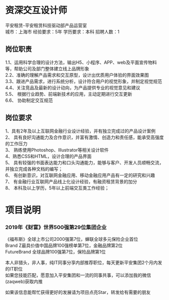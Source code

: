 # 资深交互设计师
平安租赁-平安租赁科技驱动部产品运营室  
城市：上海市 经验要求：5年 学历要求：本科  招聘人数：1

## 岗位职责
1.1、运用科学合理的设计方法，输出H5、小程序、APP、web及平面宣传物料等，帮助公司及部门整体建立线上品牌形象			   
2.2、准确的理解产品需求和交互原型，设计出优质用户体验的界面效果图				   
3.3、跟进产品需求，进行系统分析，设计符合用户的视觉形象，并制定视觉规范				   
4.4、关注竞品及最新的设计动向，为产品提供专业的视觉意见和建议	   
5.5、 根据行业趋势、前端新技术的应用，主动定期进行交互更新   
6.6、 协助制定交互规范

## 岗位要求
1、具有2年及以上互联网金融行业设计经验，并有独立完成过的产品设计案例			   
2、 具有良好沟通能力及合作意识，并富有激情、创造力和责任感，能承受高强度的工作压力			   
3、 熟练使用Photoshop、Illustrator等相关设计软件			   
4、熟悉CSS和HTML，设计合理的产品界面			   
5、 具有较强的书面表达能力和口头沟通能力，能够与客户、开发人员顺畅交流，并独立完成各种文档的编写；			   
6、 有创新意识，对互联网金融应用、移动金融应用产品有一定的研究和兴趣			   
7、 有金融行业互联网产品线上化设计经验，有融资租赁背景的加分			   
8、 本科及以上学历，5年以上前端交互类工作经验；

# 项目说明

### 2019年《财富》世界500强第29位集团企业
《福布斯》全球上市公司2000强第7位，蝉联全球多元保险企业首位  
Brand Z最具价值中国品牌100强榜单第7位，金融品牌第2位  
FutureBrand 全球品牌100强第7位，保险品牌第1位

本人非猎头，非人事，纯IT同事分享内部推荐职位，每天更新平安集团2个月内发的IT职位  
如果您技能匹配，愿意加入平安集团和一流的同事共事，可以添加我的微信(zaqweb)获取内推 

如果该信息能帮忙获得更好的发展请为项目点亮Star，转发给有需要的朋友




